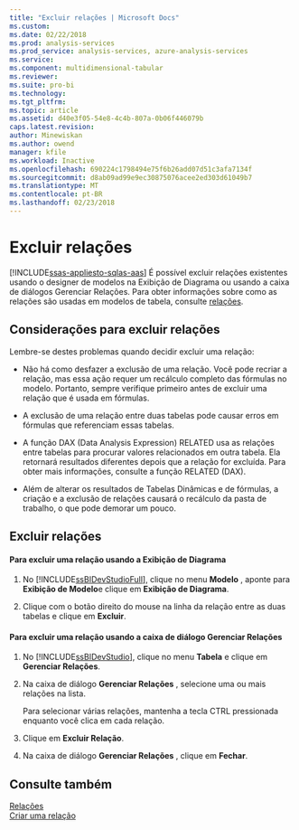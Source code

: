 ```yaml
---
title: "Excluir relações | Microsoft Docs"
ms.custom: 
ms.date: 02/22/2018
ms.prod: analysis-services
ms.prod_service: analysis-services, azure-analysis-services
ms.service: 
ms.component: multidimensional-tabular
ms.reviewer: 
ms.suite: pro-bi
ms.technology: 
ms.tgt_pltfrm: 
ms.topic: article
ms.assetid: d40e3f05-54e8-4c4b-807a-0b06f446079b
caps.latest.revision: 
author: Minewiskan
ms.author: owend
manager: kfile
ms.workload: Inactive
ms.openlocfilehash: 690224c1798494e75f6b26add07d51c3afa7134f
ms.sourcegitcommit: d8ab09ad99e9ec30875076acee2ed303d61049b7
ms.translationtype: MT
ms.contentlocale: pt-BR
ms.lasthandoff: 02/23/2018
---
```

# <a name="delete-relationships"></a>Excluir relações 
[!INCLUDE[ssas-appliesto-sqlas-aas](../../includes/ssas-appliesto-sqlas-aas.md)]
É possível excluir relações existentes usando o designer de modelos na Exibição de Diagrama ou usando a caixa de diálogos Gerenciar Relações. Para obter informações sobre como as relações são usadas em modelos de tabela, consulte [relações](../../analysis-services/tabular-models/relationships-ssas-tabular.md).  
  
## <a name="considerations-for-deleting-relationships"></a>Considerações para excluir relações  
 Lembre-se destes problemas quando decidir excluir uma relação:  
  
-   Não há como desfazer a exclusão de uma relação. Você pode recriar a relação, mas essa ação requer um recálculo completo das fórmulas no modelo. Portanto, sempre verifique primeiro antes de excluir uma relação que é usada em fórmulas.  
  
-   A exclusão de uma relação entre duas tabelas pode causar erros em fórmulas que referenciam essas tabelas.  
  
-   A função DAX (Data Analysis Expression) RELATED usa as relações entre tabelas para procurar valores relacionados em outra tabela. Ela retornará resultados diferentes depois que a relação for excluída. Para obter mais informações, consulte a função RELATED (DAX).  
  
-   Além de alterar os resultados de Tabelas Dinâmicas e de fórmulas, a criação e a exclusão de relações causará o recálculo da pasta de trabalho, o que pode demorar um pouco.  
  
## <a name="delete-relationships"></a>Excluir relações  
  
#### <a name="to-delete-a-relationship-by-using-diagram-view"></a>Para excluir uma relação usando a Exibição de Diagrama  
  
1.  No [!INCLUDE[ssBIDevStudioFull](../../includes/ssbidevstudiofull-md.md)], clique no menu **Modelo** , aponte para **Exibição de Modelo**e clique em **Exibição de Diagrama**.  
  
2.  Clique com o botão direito do mouse na linha da relação entre as duas tabelas e clique em **Excluir**.  
  
#### <a name="to-delete-a-relationship-by-using-the-manage-relationships-dialog-box"></a>Para excluir uma relação usando a caixa de diálogo Gerenciar Relações  
  
1.  No [!INCLUDE[ssBIDevStudio](../../includes/ssbidevstudio-md.md)], clique no menu **Tabela** e clique em **Gerenciar Relações**.  
  
2.  Na caixa de diálogo **Gerenciar Relações** , selecione uma ou mais relações na lista.  
  
     Para selecionar várias relações, mantenha a tecla CTRL pressionada enquanto você clica em cada relação.  
  
3.  Clique em **Excluir Relação**.  
  
4.  Na caixa de diálogo **Gerenciar Relações** , clique em **Fechar**.  
  
## <a name="see-also"></a>Consulte também  
 [Relações](../../analysis-services/tabular-models/relationships-ssas-tabular.md)   
 [Criar uma relação](../../analysis-services/tabular-models/create-a-relationship-between-two-tables-ssas-tabular.md)  
  
  

